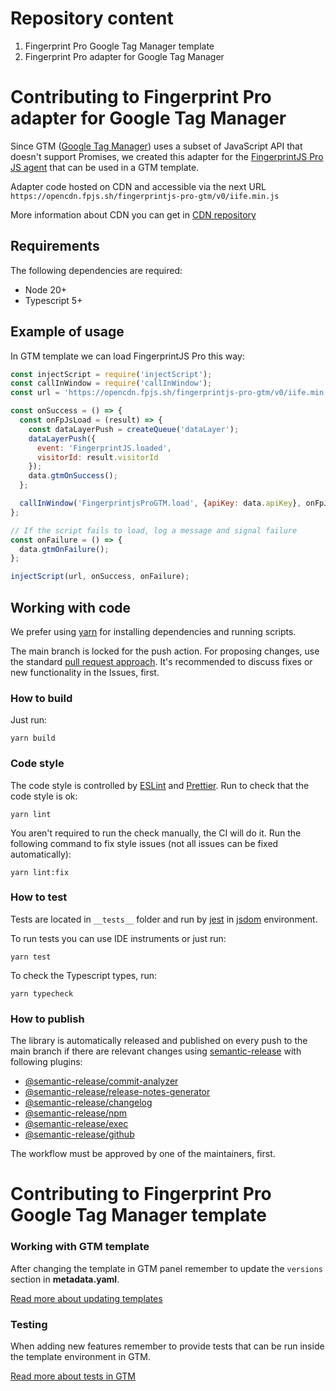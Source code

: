 # Repository content
1. Fingerprint Pro Google Tag Manager template
2. Fingerprint Pro adapter for Google Tag Manager

# Contributing to Fingerprint Pro adapter for Google Tag Manager

Since GTM ([Google Tag Manager](https://tagmanager.google.com/)) uses a subset of JavaScript API that doesn't support Promises, we created this adapter for the [FingerprintJS Pro JS agent](https://dev.fingerprint.com/docs/js-agent) that can be used in a GTM template.

Adapter code hosted on CDN and accessible via the next URL `https://opencdn.fpjs.sh/fingerprintjs-pro-gtm/v0/iife.min.js`

More information about CDN you can get in [CDN repository](https://github.com/fingerprintjs/cdn)

## Requirements

The following dependencies are required:

- Node 20+
- Typescript 5+

## Example of usage

In GTM template we can load FingerprintJS Pro this way:

```javascript
const injectScript = require('injectScript');
const callInWindow = require('callInWindow');
const url = 'https://opencdn.fpjs.sh/fingerprintjs-pro-gtm/v0/iife.min.js';

const onSuccess = () => {
  const onFpJsLoad = (result) => {
    const dataLayerPush = createQueue('dataLayer');
    dataLayerPush({
      event: 'FingerprintJS.loaded',
      visitorId: result.visitorId
    });
    data.gtmOnSuccess();
  };

  callInWindow('FingerprintjsProGTM.load', {apiKey: data.apiKey}, onFpJsLoad);
};

// If the script fails to load, log a message and signal failure
const onFailure = () => {
  data.gtmOnFailure();
};

injectScript(url, onSuccess, onFailure);

```

## Working with code

We prefer using [yarn](https://yarnpkg.com/) for installing dependencies and running scripts.

The main branch is locked for the push action. For proposing changes, use the standard [pull request approach](https://docs.github.com/en/pull-requests/collaborating-with-pull-requests/proposing-changes-to-your-work-with-pull-requests/creating-a-pull-request). It's recommended to discuss fixes or new functionality in the Issues, first.

### How to build
Just run:
```shell
yarn build
```

### Code style

The code style is controlled by [ESLint](https://eslint.org/) and [Prettier](https://prettier.io/). Run to check that the code style is ok:
```shell
yarn lint
```

You aren't required to run the check manually, the CI will do it. Run the following command to fix style issues (not all issues can be fixed automatically):
```shell
yarn lint:fix
```

### How to test
Tests are located in `__tests__` folder and run by [jest](https://jestjs.io/) in [jsdom](https://github.com/jsdom/jsdom) environment.

To run tests you can use IDE instruments or just run:
```shell
yarn test
```

To check the Typescript types, run:
```shell
yarn typecheck
```

### How to publish
The library is automatically released and published on every push to the main branch if there are relevant changes using [semantic-release](https://github.com/semantic-release/semantic-release) with following plugins:
* [@semantic-release/commit-analyzer](https://github.com/semantic-release/commit-analyzer)
* [@semantic-release/release-notes-generator](https://github.com/semantic-release/release-notes-generator)
* [@semantic-release/changelog](https://github.com/semantic-release/changelog)
* [@semantic-release/npm](https://github.com/semantic-release/npm)
* [@semantic-release/exec](https://github.com/semantic-release/exec)
* [@semantic-release/github](https://github.com/semantic-release/github)

The workflow must be approved by one of the maintainers, first.

# Contributing to Fingerprint Pro Google Tag Manager template

### Working with GTM template

After changing the template in GTM panel remember to update the `versions` section in **metadata.yaml**.

[Read more about updating templates](https://developers.google.com/tag-platform/tag-manager/templates/gallery#update_your_template)

### Testing

When adding new features remember to provide tests that can be run inside the template environment in GTM.

[Read more about tests in GTM](https://developers.google.com/tag-platform/tag-manager/templates/tests)
